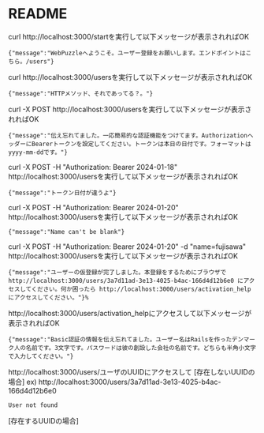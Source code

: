 # README
curl http://localhost:3000/startを実行して以下メッセージが表示されればOK
```
{"message":"WebPuzzleへようこそ。ユーザー登録をお願いします。エンドポイントはこちら。/users"}
```
curl http://localhost:3000/usersを実行して以下メッセージが表示されればOK
```
{"message":"HTTPメソッド、それであってる？。"}
```
curl -X POST http://localhost:3000/usersを実行して以下メッセージが表示されればOK
```
{"message":"伝え忘れてました。一応簡易的な認証機能をつけてます。AuthorizationヘッダーにBearerトークンを設定してください。トークンは本日の日付です。フォーマットはyyyy-mm-ddです。"}
```
curl -X POST -H "Authorization: Bearer 2024-01-18" http://localhost:3000/usersを実行して以下メッセージが表示されればOK
```
{"message":"トークン日付が違うよ"}
```
curl -X POST -H "Authorization: Bearer 2024-01-20" http://localhost:3000/usersを実行して以下メッセージが表示されればOK
```
{"message":"Name can't be blank"}
```
curl -X POST -H "Authorization: Bearer 2024-01-20" -d "name=fujisawa" http://localhost:3000/usersを実行して以下メッセージが表示されればOK
```
{"message":"ユーザーの仮登録が完了しました。本登録をするためにブラウザで http://localhost:3000/users/3a7d11ad-3e13-4025-b4ac-166d4d12b6e0 にアクセスしてください。何か困ったら http://localhost:3000/users/activation_help にアクセスしてください。"}%
```
http://localhost:3000/users/activation_helpにアクセスして以下メッセージが表示されればOK
```
{"message":"Basic認証の情報を伝え忘れてました。ユーザー名はRailsを作ったデンマーク人の名前です。3文字です。パスワードは彼の創設した会社の名前です。どちらも半角小文字で入力してください。"}
```
http://localhost:3000/users/ユーザのUUIDにアクセスして
[存在しないUUIDの場合]
ex) http://localhost:3000/users/3a7d11ad-3e13-4025-b4ac-166d4d12b6e0
```
User not found
```
[存在するUUIDの場合]
```

```